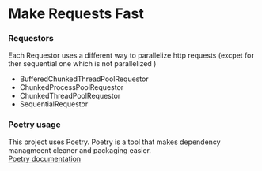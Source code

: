 
# Make Requests Fast


### Requestors
Each Requestor uses a different way to parallelize http requests (excpet for ther sequential one which is not parallelized )
* BufferedChunkedThreadPoolRequestor
* ChunkedProcessPoolRequestor
* ChunkedThreadPoolRequestor
* SequentialRequestor


### Poetry usage 
This project uses Poetry.  Poetry is a tool that makes dependency managmeent cleaner and packaging easier.  
[Poetry documentation](https://python-poetry.org/docs/)
